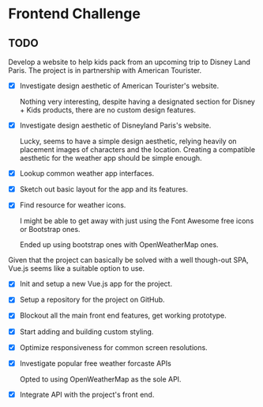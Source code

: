 # Frontend Challenge

## TODO
Develop a website to help kids pack from an upcoming trip to Disney Land Paris. The project is in partnership with American Tourister.

- [x]  Investigate design aesthetic of American Tourister's website.

    Nothing very interesting, despite having a designated section for Disney + Kids products, there are no custom design features.

- [x]  Investigate design aesthetic of Disneyland Paris's website.

    Lucky, seems to have a simple design aesthetic, relying heavily on placement images of characters and the location. Creating a compatible aesthetic for the weather app should be simple enough.



- [x]  Lookup common weather app interfaces.
- [x]  Sketch out basic layout for the app and its features.

- [x]  Find resource for weather icons.

    I might be able to get away with just using the Font Awesome free icons or Bootstrap ones.

    Ended up using bootstrap ones with OpenWeatherMap ones.

Given that the project can basically be solved with a well though-out SPA, Vue.js seems like a suitable option to use.

- [x]  Init and setup a new Vue.js app for the project.
- [x]  Setup a repository for the project on GitHub.
- [x]  Blockout all the main front end features, get working prototype.
- [x]  Start adding and building custom styling.
- [x]  Optimize responsiveness for common screen resolutions.

- [x]  Investigate popular free weather forcaste APIs

    Opted to using OpenWeatherMap as the sole API.

- [x]  Integrate API with the project's front end.
